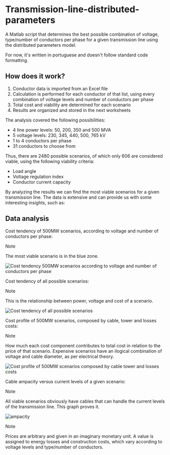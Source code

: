 # Transmission-line-distributed-parameters

A Matlab script that determines the best possible combination of voltage, type/number of conductors per phase for a given transmission line using the distributed parameters model.

For now, it's written in portuguese and doesn't follow standard code formatting.

## How does it work?


1) Conductor data is imported from an Excel file
2) Calculation is performed for each conductor of that list, using every combination of voltage levels and number of conductors per phase
3) Total cost and viability are determined for each scenario
4) Results are organized and stored in the next worksheets

The analysis covered the following possibilities:
- 4 line power levels: 50, 200, 350 and 500 MVA
- 5 voltage levels: 230, 345, 440, 500, 765 kV
- 1 to 4 conductors per phase
- 31 conductors to choose from

Thus, there are 2480 possible scenarios, of which only 606 are considered viable, using the following viability criteria: 
  - Load angle
  - Voltage regulation index
  - Conductor current capacity

By analyzing the results we can find the most viable scenarios for a given transmission line. The data is extensive and can provide us with some interesting insights, such as:

## Data analysis

Cost tendency of 500MW scenarios, according to voltage and number of conductors per phase:

> [!NOTE]
> The most viable scenario is in the blue zone.

![Cost tendency 500MW scenarios according to voltage and number of conductors per phase](https://github.com/lorefc/Transmission-line-distributed-parameters/assets/108432416/88c04d97-80f6-4ae3-95f5-20fe8db018d3)


Cost tendency of all possible scenarios:
> [!NOTE]
> This is the relationship between power, voltage and cost of a scenario.

![Cost tendency of all possible scenarios](https://github.com/lorefc/Transmission-line-distributed-parameters/assets/108432416/0978e400-a823-4da6-8b6d-27bdee4fecea)


Cost profile of 500MW scenarios, composed by cable, tower and losses costs:
> [!NOTE]
> How much each cost component contributes to total cost in relation to the price of that scenario. Expensive scenarios have an ilogical combination of voltage and cable diameter, as per electrical theory.

![Cost profile of 500MW scenarios composed by cable tower and losses costs](https://github.com/lorefc/Transmission-line-distributed-parameters/assets/108432416/af16a068-315f-4c69-9b52-36d09d646817)

Cable ampacity versus current levels of a given scenario:
> [!NOTE]
> All viable scenarios obviously have cables that can handle the current levels of the transmission line. This graph proves it.
 
![ampacity](https://github.com/lorefc/Transmission-line-distributed-parameters/assets/108432416/6469623a-52d5-42c0-a25b-c338d2d8d4a3)

> [!NOTE]
> Prices are arbitrary and given in an imaginary monetary unit. A value is assigned to energy losses and construction costs, which vary according to voltage levels and type/number of conductors.
